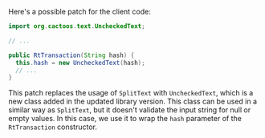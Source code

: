 Here's a possible patch for the client code:
```java
import org.cactoos.text.UncheckedText;

// ...

public RtTransaction(String hash) {
  this.hash = new UncheckedText(hash);
  // ...
}
```
This patch replaces the usage of `SplitText` with `UncheckedText`, which is a new class added in the updated library version. This class can be used in a similar way as `SplitText`, but it doesn't validate the input string for null or empty values. In this case, we use it to wrap the `hash` parameter of the `RtTransaction` constructor.